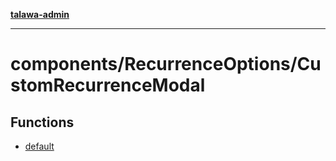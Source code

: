 [**talawa-admin**](../../../README.md)

***

# components/RecurrenceOptions/CustomRecurrenceModal

## Functions

- [default](functions/default.md)
